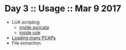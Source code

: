 # Day 3 :: Usage :: Mar 9 2017

* LUA scripting
  * [inside suricata](/Suricata/suricata/stats2influxdb.md)
  * [inside rule](/Suricata/suricata/rules.lua.md)
* [Loading many PCAPs](/Suricata/suricata/LoadPcaps.md)
* File extraction
